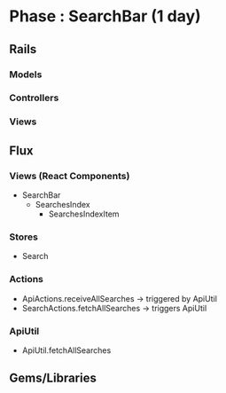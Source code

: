 # Phase : SearchBar (1 day)

## Rails
### Models

### Controllers

### Views

## Flux
### Views (React Components)
* SearchBar
  - SearchesIndex
    - SearchesIndexItem

### Stores
* Search

### Actions
* ApiActions.receiveAllSearches -> triggered by ApiUtil
* SearchActions.fetchAllSearches -> triggers ApiUtil

### ApiUtil
* ApiUtil.fetchAllSearches

## Gems/Libraries
